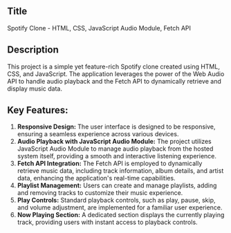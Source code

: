 <h2>Title</h2> Spotify Clone - HTML, CSS, JavaScript Audio Module, Fetch API

<h2>Description</h2>
This project is a simple yet feature-rich Spotify clone created using HTML, CSS, and JavaScript. The application leverages 
the power of the Web Audio API to handle audio playback and the Fetch API to dynamically retrieve and display music data.

<h2>Key Features:</h2>

1. __Responsive Design:__ The user interface is designed to be responsive, ensuring a seamless experience across various devices.
2. __Audio Playback with JavaScript Audio Module:__ The project utilizes JavaScript Audio Module to manage audio playback from the hosted system itself, providing a smooth and interactive listening experience.
3. __Fetch API Integration:__ The Fetch API is employed to dynamically retrieve music data, including track information, album details, and artist data, enhancing the application's real-time capabilities.
4. __Playlist Management:__ Users can create and manage playlists, adding and removing tracks to customize their music experience.
5. __Play Controls:__ Standard playback controls, such as play, pause, skip, and volume adjustment, are implemented for a familiar user experience.
6. __Now Playing Section:__ A dedicated section displays the currently playing track, providing users with instant access to playback controls.
